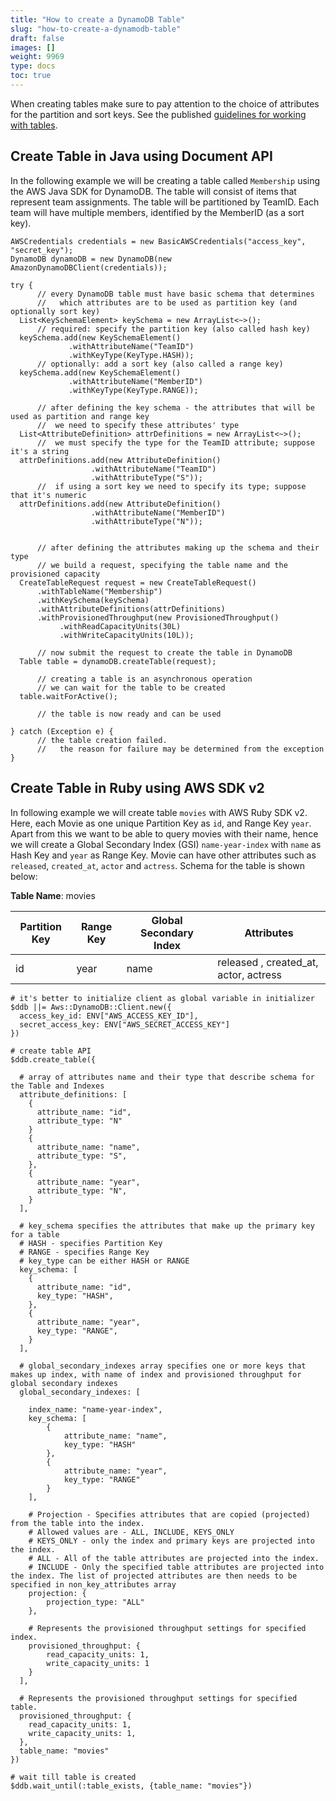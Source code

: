 ```yaml
---
title: "How to create a DynamoDB Table"
slug: "how-to-create-a-dynamodb-table"
draft: false
images: []
weight: 9969
type: docs
toc: true
---
```


When creating tables make sure to pay attention to the choice of attributes for the partition and sort keys. See the published [guidelines for working with tables][1].


  [1]: http://docs.aws.amazon.com/amazondynamodb/latest/developerguide/GuidelinesForTables.html

## Create Table in Java using Document API
In the following example we will be creating a table called `Membership` using the AWS Java SDK for DynamoDB. The table will consist of items that represent team assignments. The table will be partitioned by TeamID. Each team will have multiple members, identified by the MemberID (as a sort key).

    AWSCredentials credentials = new BasicAWSCredentials("access_key", "secret_key");
    DynamoDB dynamoDB = new DynamoDB(new AmazonDynamoDBClient(credentials));

    try {
          // every DynamoDB table must have basic schema that determines
          //   which attributes are to be used as partition key (and optionally sort key) 
      List<KeySchemaElement> keySchema = new ArrayList<~>();
          // required: specify the partition key (also called hash key)
      keySchema.add(new KeySchemaElement()
                 .withAttributeName("TeamID")
                 .withKeyType(KeyType.HASH)); 
          // optionally: add a sort key (also called a range key)
      keySchema.add(new KeySchemaElement()
                 .withAttributeName("MemberID")
                 .withKeyType(KeyType.RANGE));

          // after defining the key schema - the attributes that will be used as partition and range key
          //  we need to specify these attributes' type
      List<AttributeDefinition> attrDefinitions = new ArrayList<~>();
          //  we must specify the type for the TeamID attribute; suppose it's a string
      attrDefinitions.add(new AttributeDefinition()
                      .withAttributeName("TeamID")
                      .withAttributeType("S"));
          //  if using a sort key we need to specify its type; suppose that it's numeric
      attrDefinitions.add(new AttributeDefinition()
                      .withAttributeName("MemberID")
                      .withAttributeType("N"));

            
          // after defining the attributes making up the schema and their type
          // we build a request, specifying the table name and the provisioned capacity 
      CreateTableRequest request = new CreateTableRequest()
          .withTableName("Membership")
          .withKeySchema(keySchema)
          .withAttributeDefinitions(attrDefinitions)
          .withProvisionedThroughput(new ProvisionedThroughput()
               .withReadCapacityUnits(30L)
               .withWriteCapacityUnits(10L));

          // now submit the request to create the table in DynamoDB
      Table table = dynamoDB.createTable(request);

          // creating a table is an asynchronous operation
          // we can wait for the table to be created
      table.waitForActive();

          // the table is now ready and can be used

    } catch (Exception e) {
          // the table creation failed. 
          //   the reason for failure may be determined from the exception
    }

## Create Table in Ruby using AWS SDK v2
In following example we will create table `movies` with AWS Ruby SDK v2.
Here, each Movie as one unique Partition Key as `id`, and Range Key `year`. Apart from this we want to be able to query movies with their name, hence we will create a Global Secondary Index (GSI) `name-year-index` with `name` as Hash Key and `year`  as Range Key. Movie can have other attributes such as `released`, `created_at`, `actor` and `actress`. Schema for the table is shown below:

**Table Name**: movies

| Partition Key | Range Key | Global Secondary Index | Attributes |
| ------ | ------ | ------ | ------ |
| id   | year   | name | released , created_at, actor, actress |




    # it's better to initialize client as global variable in initializer
    $ddb ||= Aws::DynamoDB::Client.new({
      access_key_id: ENV["AWS_ACCESS_KEY_ID"],
      secret_access_key: ENV["AWS_SECRET_ACCESS_KEY"]
    })
    
    # create table API
    $ddb.create_table({

      # array of attributes name and their type that describe schema for the Table and Indexes
      attribute_definitions: [
        {
          attribute_name: "id",
          attribute_type: "N"
        }
        {
          attribute_name: "name",
          attribute_type: "S",
        },
        {
          attribute_name: "year",
          attribute_type: "N",
        }
      ],

      # key_schema specifies the attributes that make up the primary key for a table
      # HASH - specifies Partition Key
      # RANGE - specifies Range Key  
      # key_type can be either HASH or RANGE  
      key_schema: [
        {
          attribute_name: "id",
          key_type: "HASH",
        },
        {
          attribute_name: "year",
          key_type: "RANGE",
        }
      ],

      # global_secondary_indexes array specifies one or more keys that makes up index, with name of index and provisioned throughput for global secondary indexes
      global_secondary_indexes: [
        
        index_name: "name-year-index",
        key_schema: [
            {
                attribute_name: "name",
                key_type: "HASH"
            },
            {
                attribute_name: "year",
                key_type: "RANGE"
            }
        ],

        # Projection - Specifies attributes that are copied (projected) from the table into the index.
        # Allowed values are - ALL, INCLUDE, KEYS_ONLY
        # KEYS_ONLY - only the index and primary keys are projected into the index.
        # ALL - All of the table attributes are projected into the index.
        # INCLUDE - Only the specified table attributes are projected into the index. The list of projected attributes are then needs to be specified in non_key_attributes array
        projection: {
            projection_type: "ALL"
        },
        
        # Represents the provisioned throughput settings for specified index.
        provisioned_throughput: {
            read_capacity_units: 1,
            write_capacity_units: 1
        }
      ],  

      # Represents the provisioned throughput settings for specified table.  
      provisioned_throughput: {
        read_capacity_units: 1,
        write_capacity_units: 1,
      },
      table_name: "movies"
    })

    # wait till table is created
    $ddb.wait_until(:table_exists, {table_name: "movies"})



